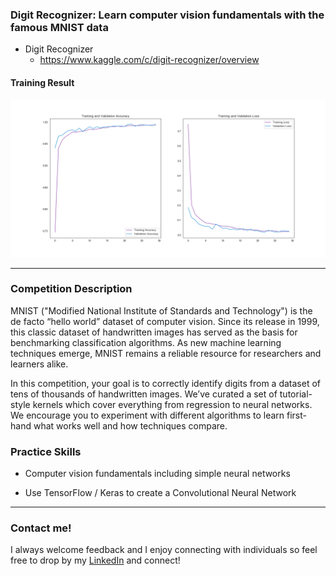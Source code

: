 ### Digit Recognizer: Learn computer vision fundamentals with the famous MNIST data

* Digit Recognizer
  + https://www.kaggle.com/c/digit-recognizer/overview

#### Training Result
![Image](https://github.com/davidtnly/DeepLearning/blob/master/05-digit-recognizer/training-data.png)
_____________________________________________________________________________________________

### Competition Description

MNIST ("Modified National Institute of Standards and Technology") is the de facto “hello world” dataset of computer vision. Since 
its release in 1999, this classic dataset of handwritten images has served as the basis for benchmarking classification algorithms. 
As new machine learning techniques emerge, MNIST remains a reliable resource for researchers and learners alike.

In this competition, your goal is to correctly identify digits from a dataset of tens of thousands of handwritten images. We’ve 
curated a set of tutorial-style kernels which cover everything from regression to neural networks. We encourage you to experiment 
with different algorithms to learn first-hand what works well and how techniques compare.

### Practice Skills

+ Computer vision fundamentals including simple neural networks

+ Use TensorFlow / Keras to create a Convolutional Neural Network

_____________________________________________________________________________________________

### Contact me!

I always welcome feedback and I enjoy connecting with individuals so feel free to drop by my [LinkedIn](https://www.linkedin.com/in/davidtly) and connect!
